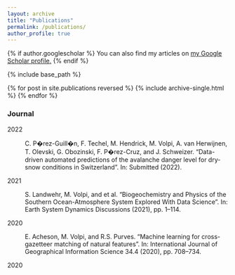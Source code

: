 ```yaml
---
layout: archive
title: "Publications"
permalink: /publications/
author_profile: true
---
```


{% if author.googlescholar %}
  You can also find my articles on <u><a href="{{author.googlescholar}}">my Google Scholar profile</a>.</u>
{% endif %}

{% include base_path %}

{% for post in site.publications reversed %}
  {% include archive-single.html %}
{% endfor %}

<h3 class="sectionHead"><a id="x1-1000"></a>Journal</h3>
<!--l. 66-->
<p class="noindent">
<dl class="thebibliography">
<dt id="X0-perez2022cryo" class="thebibliography">
        <span class="cmbx-10">2022</span>
</dt>
<dd id="bib-1" class="thebibliography">
        <!--l. 66-->
        <p class="noindent"><a id="page.1"></a><a href="plain_publication_list.html" id="X0-"></a>C.
                P�rez-Guill�n, F. Techel, M. Hendrick, <span class="cmbx-10">M. Volpi</span>, A. van
                Herwijnen, T. Olevski, G. Obozinski,
                F. P�rez-Cruz, and J. Schweizer. &#8220;Data-driven automated predictions of the
                avalanche danger level
                for dry-snow conditions in Switzerland&#8221;. In: <span class="cmti-10">Submitted
                </span>(2022).
</dd>
<dt id="X0-landwehr2021spca" class="thebibliography">
        <span class="cmbx-10">2021</span>
</dt>
<dd id="bib-2" class="thebibliography">
        <!--l. 66-->
        <p class="noindent">S. Landwehr, <span class="cmbx-10">M. Volpi</span>, and et al.
                &#8220;Biogeochemistry and Physics of the Southern
                Ocean-Atmosphere System Explored With Data Science&#8221;. In: <span
                        class="cmti-10">Earth System Dynamics Discussions</span>
                (2021), pp. 1&#8211;114.
</dd>
<dt id="X0-acheson2019ijgis" class="thebibliography">
        <span class="cmbx-10">2020</span>
</dt>
<dd id="bib-3" class="thebibliography">
        <!--l. 66-->
        <p class="noindent">E. Acheson, <span class="cmbx-10">M. Volpi</span>, and R.S. Purves.
                &#8220;Machine learning for cross-gazetteer matching of natural
                features&#8221;. In: <span class="cmti-10">International Journal of Geographical
                        Information Science </span>34.4 (2020), pp. 708&#8211;734.
</dd>
<dt id="X0-landwehr2020seastatepreprint" class="thebibliography">
        <span class="cmbx-10">2020</span>
</dt>
